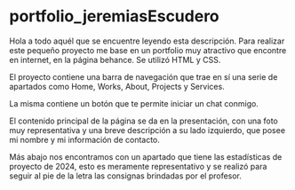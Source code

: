 # portfolio_jeremiasEscudero

Hola a todo aquél que se encuentre leyendo esta descripción.
Para realizar este pequeño proyecto me base en un portfolio muy atractivo que encontre en internet, en la página behance. Se utilizó HTML y CSS.

El proyecto contiene una barra de navegación que trae en sí una serie de apartados como Home, Works, About, Projects y Services.

La misma contiene un botón que te permite iniciar un chat conmigo.

El contenido principal de la página se da en la presentación, con una foto muy representativa y una breve descripción a su lado izquierdo, que posee mi nombre y mi información de contacto.

Más abajo nos encontramos con un apartado que tiene las estadísticas de proyecto de 2024, esto es meramente representativo y se realizó para seguir al pie de la letra las consignas brindadas por el profesor.